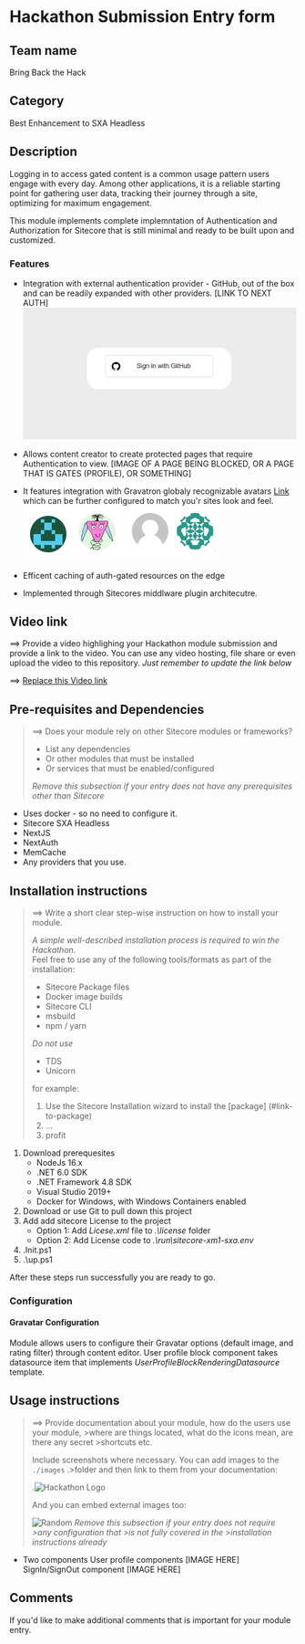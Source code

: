 # Hackathon Submission Entry form

## Team name
Bring Back the Hack

## Category
 Best Enhancement to SXA Headless

## Description

Logging in to access gated content is a common usage pattern users engage with every day.  Among other applications, it is a reliable starting point for gathering user data, tracking their journey through a site,  optimizing for maximum engagement.

This module implements complete implemntation of Authentication and Authorization for Sitecore that is still minimal and ready to be built upon and customized.

### Features
- Integration with external authentication provider - GitHub, out of the box and can be readily expanded with other providers.
[LINK TO NEXT AUTH]
![Screenshot of github authentication](.Images\GithubAuthentication.png)

- Allows content creator to create protected pages that require Authentication to view.
[IMAGE OF A PAGE BEING BLOCKED, OR A PAGE THAT IS GATES (PROFILE), OR SOMETHING]

- It features integration with Gravatron globaly recognizable avatars [Link](https://en.gravatar.com/) which can be further configured to match you'r sites look and feel.
![](.Images\Gravatars.png)

- Efficent caching of auth-gated resources on the edge


- Implemented through Sitecores middlware plugin architecutre.



## Video link
⟹ Provide a video highlighing your Hackathon module submission and provide a link to the video. You can use any video hosting, file share or even upload the video to this repository. _Just remember to update the link below_

⟹ [Replace this Video link](#video-link)



## Pre-requisites and Dependencies

> ⟹ Does your module rely on other Sitecore modules or frameworks?
>
>- List any dependencies
>- Or other modules that must be installed
>- Or services that must be enabled/configured
>
>_Remove this subsection if your entry does not have any prerequisites other than Sitecore_

- Uses docker - so no need to configure it.
- Sitecore SXA Headless
- NextJS
- NextAuth
- MemCache
- Any providers that you use.


## Installation instructions

>⟹ Write a short clear step-wise instruction on how to install your module.  
>
> _A simple well-described installation process is required to win the Hackathon._  
> Feel free to use any of the following tools/formats as part of the installation:
> - Sitecore Package files
> - Docker image builds
> - Sitecore CLI
> - msbuild
> - npm / yarn
> 
> _Do not use_
> - TDS
> - Unicorn
>
>for example:
>
>1. Use the Sitecore Installation wizard to install the [package] (#link-to-package)
>2. ...
>3. profit

1. Download prerequesites
    * NodeJs 16.x
    * .NET 6.0 SDK
    * .NET Framework 4.8 SDK
    * Visual Studio 2019+
    * Docker for Windows, with Windows Containers enabled
2. Download or use Git to pull down this project
3. Add add sitecore License to the project
    * Option 1: Add _Licese.xml_ file to _.\license_ folder
    * Option 2: Add License code to _.\run\sitecore-xm1-sxa\.env_
4. \.Init.ps1
5. .\up.ps1

After these steps run successfully you are ready to go.


### Configuration

#### Gravatar Configuration
Module allows users to configure their Gravatar options (default image, and rating filter) through content editor.  User profile block component takes datasource item that implements _UserProfileBlockRenderingDatasource_ template.

## Usage instructions
>⟹ Provide documentation about your module, how do the users use your module, >where are things located, what do the icons mean, are there any secret >shortcuts etc.
>
>Include screenshots where necessary. You can add images to the `./images` .>folder and then link to them from your documentation:
>
>.![Hackathon Logo](docs/images/hackathon.png?raw=true "Hackathon Logo")
>
>And you can embed external images too:
>
>![Random](https://thiscatdoesnotexist.com/)
>_Remove this subsection if your entry does not require >any configuration that >is not fully covered in the >installation instructions already_


- Two components
    User profile components
    [IMAGE HERE]
    SignIn/SignOut component
    [IMAGE HERE]





## Comments
If you'd like to make additional comments that is important for your module entry.
